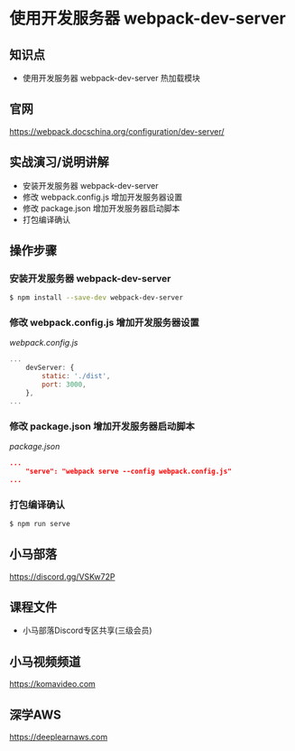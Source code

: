 使用开发服务器 webpack-dev-server
===============================

## 知识点

* 使用开发服务器 webpack-dev-server 热加载模块

## 官网

https://webpack.docschina.org/configuration/dev-server/

## 实战演习/说明讲解

+ 安装开发服务器 webpack-dev-server
+ 修改 webpack.config.js 增加开发服务器设置
+ 修改 package.json 增加开发服务器启动脚本
+ 打包编译确认

## 操作步骤

### 安装开发服务器 webpack-dev-server

```bash
$ npm install --save-dev webpack-dev-server
```

### 修改 webpack.config.js 增加开发服务器设置

*webpack.config.js*

```js
...
    devServer: {
        static: './dist',
        port: 3000,
    },
...
```

### 修改 package.json 增加开发服务器启动脚本

*package.json*

```json
...
    "serve": "webpack serve --config webpack.config.js"
...
```

### 打包编译确认

```bash
$ npm run serve
```

## 小马部落

https://discord.gg/VSKw72P

## 课程文件

+ 小马部落Discord专区共享(三级会员)

## 小马视频频道

https://komavideo.com

## 深学AWS

https://deeplearnaws.com
